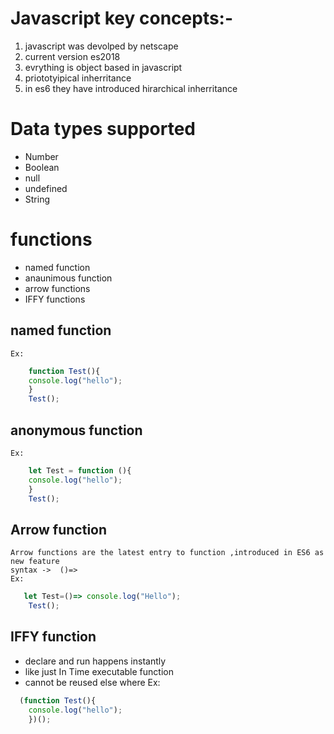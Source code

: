 # Javascript key concepts:-

1.  javascript was devolped by netscape
2.	current version es2018
3.	evrything is object based in javascript 
4.	priototyipical inherritance 
5.	in es6 they have introduced hirarchical inherritance

# Data types supported 
* Number
* Boolean
* null
* undefined
* String

# functions
* named function
* anaunimous function
* arrow functions
* IFFY functions

## named function
    Ex:
```javascript
    function Test(){
    console.log("hello");
    }
    Test();
```
## anonymous function
    Ex:
```javascript
    let Test = function (){
    console.log("hello");
    }
    Test();
```

## Arrow function
    Arrow functions are the latest entry to function ,introduced in ES6 as new feature
    syntax ->  ()=>
    Ex:
```javascript
   let Test=()=> console.log("Hello");
    Test();
```

## IFFY function
*    declare and run happens instantly 
*    like just In Time executable function
*    cannot be reused else where 
    Ex:
```javascript
  (function Test(){
    console.log("hello");   
    })();
```





